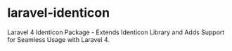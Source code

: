 laravel-identicon
=================

Laravel 4 Identicon Package - Extends Identicon Library and Adds Support for Seamless Usage with Laravel 4.
